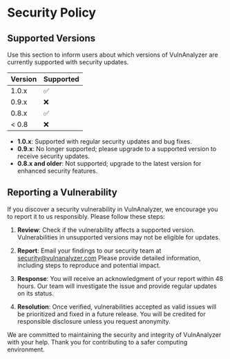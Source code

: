 # Security Policy

## Supported Versions

Use this section to inform users about which versions of VulnAnalyzer are currently supported with security updates.

| Version | Supported          |
| ------- | ------------------ |
| 1.0.x   | :white_check_mark: |
| 0.9.x   | :x:                |
| 0.8.x   | :white_check_mark: |
| < 0.8   | :x:                |

- **1.0.x**: Supported with regular security updates and bug fixes.
- **0.9.x**: No longer supported; please upgrade to a supported version to receive security updates.
- **0.8.x and older**: Not supported; upgrade to the latest version for enhanced security features.

## Reporting a Vulnerability

If you discover a security vulnerability in VulnAnalyzer, we encourage you to report it to us responsibly. Please follow these steps:

1. **Review**: Check if the vulnerability affects a supported version. Vulnerabilities in unsupported versions may not be eligible for updates.
   
2. **Report**: Email your findings to our security team at [security@vulnanalyzer.com](mailto:security@vulnanalyzer.com) Please provide detailed information, including steps to reproduce and potential impact.

3. **Response**: You will receive an acknowledgment of your report within 48 hours. Our team will investigate the issue and provide regular updates on its status.

4. **Resolution**: Once verified, vulnerabilities accepted as valid issues will be prioritized and fixed in a future release. You will be credited for responsible disclosure unless you request anonymity.

We are committed to maintaining the security and integrity of VulnAnalyzer with your help. Thank you for contributing to a safer computing environment.

